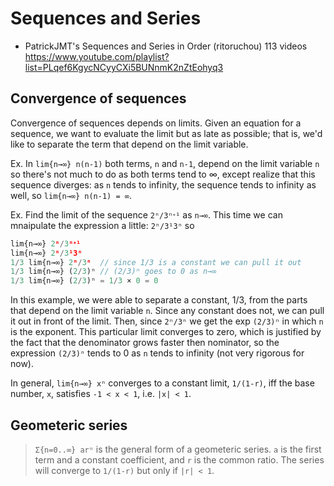 # Sequences and Series

* PatrickJMT's Sequences and Series in Order (ritoruchou) 113 videos
https://www.youtube.com/playlist?list=PLqef6KgycNCyyCXi5BUNnmK2nZtEohyq3

## Convergence of sequences

Convergence of sequences depends on limits. Given an equation for a sequence, we want to evaluate the limit but as late as possible; that is, we'd like to separate the term that depend on the limit variable.

Ex. In `lim{n→∞} n(n-1)` both terms, `n` and `n-1`, depend on the limit variable `n` so there's not much to do as both terms tend to ∞, except realize that this sequence diverges: as `n` tends to infinity, the sequence tends to infinity as well, so `lim{n→∞} n(n-1) = ∞`.

Ex. Find the limit of the sequence `2ⁿ/3ⁿᐩ¹` as `n→∞`. This time we can mnaipulate the expression a little: `2ⁿ/3¹3ⁿ` so

```js
lim{n→∞} 2ⁿ/3ⁿᐩ¹
lim{n→∞} 2ⁿ/3¹3ⁿ
1/3 lim{n→∞} 2ⁿ/3ⁿ  // since 1/3 is a constant we can pull it out
1/3 lim{n→∞} (2/3)ⁿ // (2/3)ⁿ goes to 0 as n→∞
1/3 lim{n→∞} (2/3)ⁿ = 1/3 × 0 = 0
```

In this example, we were able to separate a constant, 1/3, from the parts that depend on the limit variable `n`. Since any constant does not, we can pull it out in front of the limit. Then, since `2ⁿ/3ⁿ` we  get the exp `(2/3)ⁿ` in which `n` is the exponent. This particular limit converges to zero, which is justified by the fact that the denominator grows faster then nominator, so the expression `(2/3)ⁿ` tends to 0 as `n` tends to infinity (not very rigorous for now).

In general, `lim{n→∞} xⁿ` converges to a constant limit, `1/(1-r)`, iff the base number, `x`, satisfies `-1 < x < 1`, i.e. `|x| < 1`.

## Geometeric series

>`Σ{n=0..∞} arⁿ` is the general form of a geometeric series. `a` is the first term and a constant coefficient, and `r` is the common ratio. The series will converge to `1/(1-r)` but only if `|r| < 1`.
